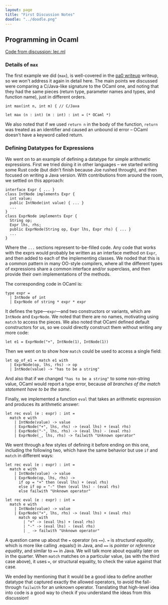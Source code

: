 ```yaml
---
layout: page
title: "First Discussion Notes"
doodle: "../doodle.png"
---
```


## Programming in Ocaml

[Code from discussion: lec.ml](./lec.ml)

### Details of `max`

The first example we did (`max`), is well-covered in the [pa0
writeup](../../pa0/) writeup, so we won't address it again in detail here.
The main points we discussed were comparing a C/Java-like signature to the
OCaml one, and noting that they had the same pieces (return type, parameter
names and types, and function name), just in different orders.

```
int max(int n, int m) { // C/Java

let max (n : int) (m : int) : int = (* OCaml *)
```

We also noted that if we used `return n` in the body of the function,
`return` was treated as an identifier and caused an unbound id error – OCaml
doesn't have a keyword called return.

### Defining Datatypes for Expressions

We went on to an example of defining a datatype for simple arithmetic
expressions. First we tried doing it in other languages – we started writing
some Rust code (but didn't finish because Joe rushed through), and then
focused on writing a Java version. With contributions from around the room,
we settled on this approach:

```
interface Expr { ... }
class IntNode implements Expr {
  int value;
  public IntNode(int value) { ... }
  ...
}
class ExprNode implements Expr {
  String op;
  Expr lhs, rhs;
  public ExprNode(String op, Expr lhs, Expr rhs) { ... }
  ...
}
```

Where the `...` sections represent to-be-filled code. Any code that works
with the exprs would probably be written as an interface method on `Expr`,
and then added to each of the implementing classes. We noded that this is a
common pattern in many OO-style compilers, where all the different types of
expressions share a common interface and/or superclass, and then provide
their own implementations of the methods.

The corresponding code in OCaml is:

```
type expr =
  | IntNode of int
  | ExprNode of string * expr * expr
```

It defines the type—`expr`—and two constructors or variants, which are
`IntNode` and `ExprNode`. We noted that there are no names, motivating using
`match` to access the pieces. We also noted that OCaml defined default
constructors for us, so we could directly construct them without writing any
more code:

```
let e1 = ExprNode("+", IntNode(1), IntNode(1))
```

Then we went on to show how `match` could be used to access a single field:

```
let op_of_e1 = match e1 with
  | ExprNode(op, lhs, rhs) -> op
  | IntNode(value) -> "has to be a string"
```

And also that if we changed `"has to be a string"` to some non-string value,
OCaml would report a type error, because _all branches of the match statement
have to be the same_.

Finally, we implemented a function `eval` that takes an arithmetic expression
and produces its arithmetic answer:

```
let rec eval (e : expr) : int =
  match e with
    | IntNode(value) -> value
    | ExprNode("+", lhs, rhs) -> (eval lhs) + (eval rhs)
    | ExprNode("-", lhs, rhs) -> (eval lhs) - (eval rhs)
    | ExprNode(_, lhs, rhs) -> failwith "Unknown operator"
```

We went through a few styles of defining it before ending on this one,
including the following two, which have the same behavior but use `if` and
`match` in different ways:

```
let rec eval (e : expr) : int =
  match e with
    | IntNode(value) -> value
    | ExprNode(op, lhs, rhs) ->
      if op = "+" then (eval lhs) + (eval rhs)
      else if op = "-" then (eval lhs) - (eval rhs)
      else failwith "Unknown operator"
```

```
let rec eval (e : expr) : int =
  match e with
    | IntNode(value) -> value
    | ExprNode("+", lhs, rhs) -> (eval lhs) + (eval rhs)
      match op with
        | "+" -> (eval lhs) + (eval rhs)
        | "-" -> (eval lhs) - (eval rhs)
        | _ -> failwith "Unknown operator"
```

A question came up about the `=` operator (vs `==`). `=` is _structural
equality_, which is more like calling .equals() in Java, and `==` is
_pointer_ or _reference equality_, and similar to `==` in Java. We will talk
more about equality later on in the quarter. When `match` matches on a
particular value, (as with the third case above), it uses `=`, or structural
equality, to check the value against that case.

We ended by mentioning that it would be a good idea to define another
datatype that captured exactly the allowed operators, to avoid the
fall-through `failwith` for an unknown operator. Translating that high-level
idea into code is a good way to check if you understand the ideas from this
discussion!

